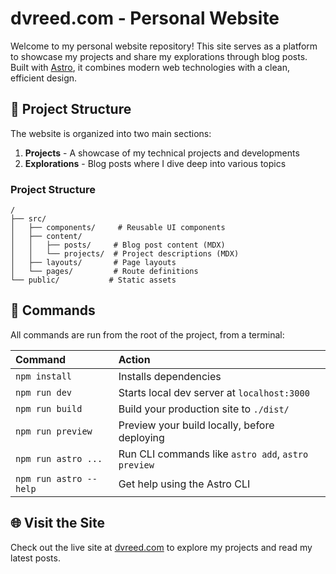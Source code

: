 # dvreed.com - Personal Website

Welcome to my personal website repository! This site serves as a platform to showcase my projects and share my explorations through blog posts. Built with [Astro](https://astro.build), it combines modern web technologies with a clean, efficient design.


## 🚀 Project Structure

The website is organized into two main sections:

1. **Projects** - A showcase of my technical projects and developments
2. **Explorations** - Blog posts where I dive deep into various topics

### Project Structure

```
/
├── src/
│   ├── components/     # Reusable UI components
│   ├── content/
│   │   ├── posts/     # Blog post content (MDX)
│   │   └── projects/  # Project descriptions (MDX)
│   ├── layouts/       # Page layouts
│   └── pages/         # Route definitions
└── public/           # Static assets
```

## 🧞 Commands

All commands are run from the root of the project, from a terminal:

| Command                | Action                                             |
| :--------------------- | :------------------------------------------------- |
| `npm install`          | Installs dependencies                              |
| `npm run dev`          | Starts local dev server at `localhost:3000`        |
| `npm run build`        | Build your production site to `./dist/`            |
| `npm run preview`      | Preview your build locally, before deploying       |
| `npm run astro ...`    | Run CLI commands like `astro add`, `astro preview` |
| `npm run astro --help` | Get help using the Astro CLI                       |

## 🌐 Visit the Site

Check out the live site at [dvreed.com](https://dvreed.com) to explore my projects and read my latest posts.
